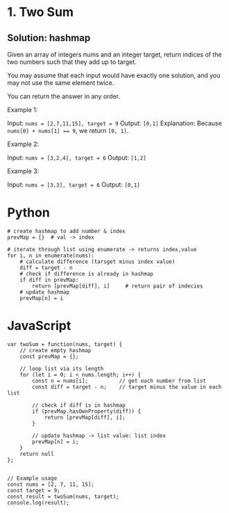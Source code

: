 # 1. Two Sum
## Solution: hashmap

Given an array of integers nums and an integer target, return indices of the two numbers such that they add up to target.

You may assume that each input would have exactly one solution, and you may not use the same element twice.

You can return the answer in any order.

 

Example 1:

Input: `nums = [2,7,11,15], target = 9`
Output: `[0,1]`
Explanation: Because `nums[0] + nums[1] == 9`, we return `[0, 1]`.

Example 2:

Input: `nums = [3,2,4], target = 6`
Output: `[1,2]`

Example 3:

Input: `nums = [3,3], target = 6`
Output: `[0,1]`

# Python
```
# create hashmap to add number & index 
prevMap = {}  # val -> index

# iterate through list using enumerate -> returns index,value
for i, n in enumerate(nums):
    # calculate difference (tarsget minus index value)
    diff = target - n
    # check if difference is already in hashmap
    if diff in prevMap:
        return [prevMap[diff], i]     # return pair of indecies
    # update hashmap
    prevMap[n] = i
```

# JavaScript
```
var twoSum = function(nums, target) {
    // create empty hashmap
    const prevMap = {};

    // loop list via its length
    for (let i = 0; i < nums.length; i++) {
        const n = nums[i];          // get each number from list
        const diff = target - n;    // target minus the value in each list
        
        // check if diff is in hashmap
        if (prevMap.hasOwnProperty(diff)) {
            return [prevMap[diff], i];
        }
        
        // update hashmap -> list value: list index
        prevMap[n] = i;
    }
    return null
};


// Example usage
const nums = [2, 7, 11, 15];
const target = 9;
const result = twoSum(nums, target);
console.log(result);
```